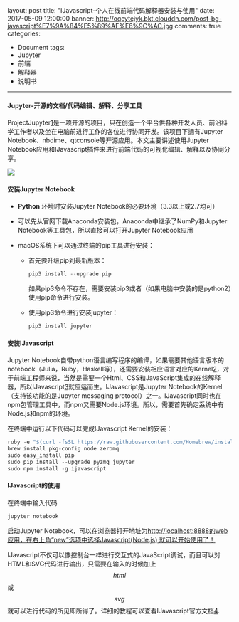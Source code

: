 layout: post
title: "IJavascript-个人在线前端代码解释器安装与使用"
date: 2017-05-09 12:00:00
banner: http://oqcytejyk.bkt.clouddn.com/post-bg-javascript%E7%9A%84%E5%89%AF%E6%9C%AC.jpg
comments: true
categories:
- Document
tags:
- Jupyter
- 前端
- 解释器
- 说明书
---

#### Jupyter-开源的文档/代码编辑、解释、分享工具

ProjectJupyter[1](https://github.com/jupyter)是一项开源的项目，只在创造一个平台供各种开发人员、前沿科学工作者以及坐在电脑前进行工作的各位进行协同开发。该项目下拥有Jupyter Notebook、nbdime、qtconsole等开源应用。本文主要讲述使用Jupyter Notebook应用和IJavascript插件来进行前端代码的可视化编辑、解释以及协同分享。

![](http://oqcytejyk.bkt.clouddn.com/image1.png)

<!-- more -->

#### 安装Jupyter Notebook

*   **Python** 环境时安装Jupyter Notebook的必要环境（3.3以上或2.7均可）
*   可以先从官网下载Anaconda安装包，Anaconda中继承了NumPy和Jupyter Notebook等工具包，所以直接可以打开Jupyter Notebook应用
*   macOS系统下可以通过终端的pip工具进行安装：

    *   首先要升级pip到最新版本：

        ```javascript
        pip3 install --upgrade pip
        ```

        如果pip3命令不存在，需要安装pip3或者（如果电脑中安装的是python2）使用pip命令进行安装。

    *   使用pip3命令进行安装jupyter：

        ```javascript  	
        pip3 install jupyter
        ```

#### 安装IJavascript

Jupyter Notebook自带python语言编写程序的编译，如果需要其他语言版本的notebook（Julia，Ruby，Haskell等），还需要安装相应语言对应的Kernel[2](https://github.com/jupyter/jupyter/wiki/Jupyter-kernels)，对于前端工程师来说，当然是需要一个Html、CSS和JavaScript集成的在线解释器，所以IJavascript[3](https://github.com/n-riesco/ijavascript)就应运而生。IJavascript是Jupyter Notebook的Kernel（支持该功能的是Jupyter messaging protocol）之一。IJavascript同时也在npm包管理工具中，而npm又需要Node.js环境。所以，需要首先确定系统中有Node.js和npm的环境。

在终端中运行以下代码可以完成IJavascript Kernel的安装：

```javascript
ruby -e "$(curl -fsSL https://raw.githubusercontent.com/Homebrew/install/master/install)"
brew install pkg-config node zeromq
sudo easy_install pip
sudo pip install --upgrade pyzmq jupyter
sudo npm install -g ijavascript
```

#### IJavascript的使用

在终端中输入代码

```javascript
jupyter notebook
```

启动Jupyter Notebook，可以在浏览器打开地址为[http://localhost:8888的web应用，在右上角“new”选项中选择Javascript(Node.js),就可以开始使用了！](http://localhost:8888的web应用，在右上角“new”选项中选择Javascript(Node.js),就可以开始使用了！)

IJavascript不仅可以像控制台一样进行交互式的JavaScript调试，而且可以对HTML和SVG代码进行输出，只需要在输入的时候加上$$html$$或$$svg$$就可以进行代码的所见即所得了。详细的教程可以查看IJavascript官方文档[4](http://n-riesco.github.io/ijavascript/index.html).
